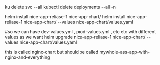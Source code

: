 ku delete svc --all
kubectl delete deployments --all -n <namespace>

helm install nice-app-reliase-1 nice-app-chart/
helm install nice-app-reliase-1 nice-app-chart/ --values nice-app-chart/values.yaml

#so we can have dev-values.yml , prod-values.yml , etc etc with different values as we want 
helm upgrade nice-app-reliase-1 nice-app-chart/ --values nice-app-chart/values.yaml

this is called nginx-chart but should be called mywhole-ass-app-with-nginx-and-everything